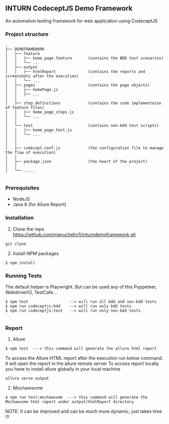 ## INTURN CodeceptJS Demo Framework
An automation testing framework for web application using CodeceptJS


### Project structure
```
.
├── DEMOFRAMEWORK
│   ├── feature
│   │   ├── home_page.feature       (contains the BDD test scenarios)
│   │   └── ...
│   ├── output
│   │   ├── htmlReport              (contains the reports and screenshots after the execution)
│   │   └── ...
│   ├── pages                       (contains the page objects)
│   │   ├── homePage.js
│   │   ├── ...
│   │   
│   ├── step_definitions            (contains the code implementaion of feature files)
│   │   ├── home_page_steps.js
│   │   └── ...
│   │
│   └── test                        (contains non-bdd test scripts)
│   │   ├── home_page_test.js
│   │   └── ...
│   │
│   │
│   ├── codecept.conf.js            (the configuration file to manage the flow of execution)
│   │   
│   ├── package.json                (the heart of the project)
│   │   
│   └── .....


```

### Prerequisites
- NodeJS
- Java 8 (for Allure Report)

### Installation
1. Clone the repo https://github.com/manuchehri1/inturndemoframework.git
```
git clone 
```
2. Install NPM packages
```
$ npm install
```
### Running Tests
The default helper is Playwright.
But can be used  any of this Puppeteer, WebdriverIO, TestCafe...

```
$ npm test                  --> will run all bdd and non-bdd tests
$ npm run codeceptjs:bdd    --> will run only bdd tests
$ npm run codeceptjs:test   --> will run only non-bdd tests
 
```
### Report

1. Allure 
```
$ npm test  ---> this command will generate the allure html report

```
To access the Allure HTML report after the execution run below command.
It will open the report in the allure remote server 
To access report locally you have to install allure globally in your local machine
```
allure serve output

```

2. Mochawsome
```
$ npm run test:mochawsome  ---> this command will generate the Mochawsome html report under output/htmlReport directory

```


NOTE: It can be improved and can be much more dynamic, just takes time !!!